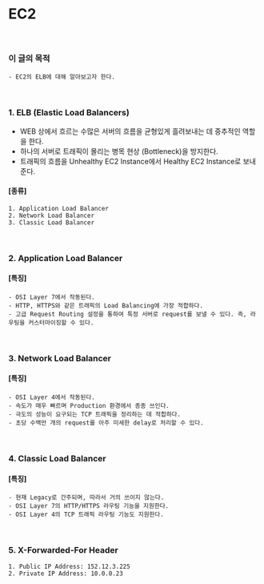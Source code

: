 # EC2
<br/>

### 이 글의 목적
    - EC2의 ELB에 대해 알아보고자 한다.
<br/>

### 1. ELB (Elastic Load Balancers)
- WEB 상에서 흐르는 수많은 서버의 흐름을 균형있게 흘려보내는 데 중추적인 역할을 한다.
- 하나의 서버로 트래픽이 몰리는 병목 현상 (Bottleneck)을 방지한다.
- 트래픽의 흐름을 Unhealthy EC2 Instance에서 Healthy EC2 Instance로 보내준다.
#### [종류]
```plaintext
1. Application Load Balancer
2. Network Load Balancer
3. Classic Load Balancer
```
<br/>

### 2. Application Load Balancer
#### [특징]
```plaintext
- OSI Layer 7에서 작동된다.
- HTTP, HTTPS와 같은 트래픽의 Load Balancing에 가장 적합하다.
- 고급 Request Routing 설정을 통하여 특정 서버로 request를 보낼 수 있다. 즉, 라우팅을 커스터마이징할 수 있다.
```
<br/>

### 3. Network Load Balancer
#### [특징]
```plaintext
- OSI Layer 4에서 작동된다.
- 속도가 매우 빠르며 Production 환경에서 종종 쓰인다.
- 극도의 성능이 요구되는 TCP 트래픽을 정리하는 데 적합하다.
- 초당 수백만 개의 request를 아주 미세한 delay로 처리할 수 있다.
```
<br/>

### 4. Classic Load Balancer
#### [특징]
```plaintext
- 현재 Legacy로 간주되며, 따라서 거의 쓰이지 않는다.
- OSI Layer 7의 HTTP/HTTPS 라우팅 기능을 지원한다.
- OSI Layer 4의 TCP 트래픽 라우팅 기능도 지원한다.
```
<br/>

### 5. X-Forwarded-For Header
```plaintext
1. Public IP Address: 152.12.3.225
2. Private IP Address: 10.0.0.23

```
